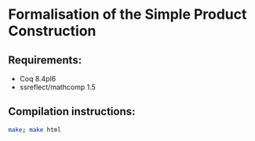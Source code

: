 # Formalisation of the Simple Product Construction


## Requirements:

 * Coq 8.4pl6
 * ssreflect/mathcomp 1.5

## Compilation instructions:

```bash
make; make html
```
